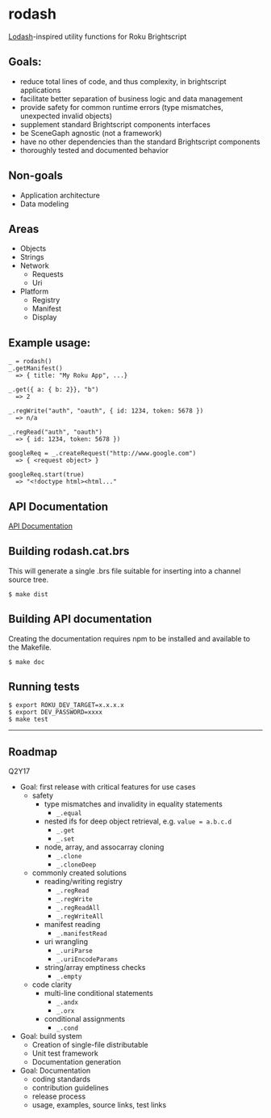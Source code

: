 # rodash
[Lodash](https://lodash.com/)-inspired utility functions for Roku Brightscript


##  Goals:

- reduce total lines of code, and thus complexity, in brightscript applications
- facilitate better separation of business logic and data management
- provide safety for common runtime errors (type mismatches, unexpected invalid objects)
- supplement standard Brightscript components interfaces
- be SceneGaph agnostic (not a framework)
- have no other dependencies than the standard Brightscript components
- thoroughly tested and documented behavior

## Non-goals

- Application architecture
- Data modeling


## Areas

- Objects
- Strings
- Network
  - Requests
  - Uri
- Platform
  - Registry
  - Manifest
  - Display

## Example usage:

```
_ = rodash()
_.getManifest()                                             
  => { title: "My Roku App", ...}
  
_.get({ a: { b: 2}}, "b")                                   
  => 2
  
_.regWrite("auth", "oauth", { id: 1234, token: 5678 })      
  => n/a
  
_.regRead("auth", "oauth")                                  
  => { id: 1234, token: 5678 })

googleReq = _.createRequest("http://www.google.com")        
  => { <request object> }
  
googleReq.start(true)                                       
  => "<!doctype html><html..."
```

## API Documentation

[API Documentation](https://cdthompson.github.io/rodash)


## Building rodash.cat.brs

This will generate a single .brs file suitable for inserting into a channel source tree.

    $ make dist
    
## Building API documentation

Creating the documentation requires npm to be installed and available to the Makefile.

    $ make doc
    
## Running tests

    $ export ROKU_DEV_TARGET=x.x.x.x
    $ export DEV_PASSWORD=xxxx
    $ make test

-----

## Roadmap

Q2Y17

- Goal: first release with critical features for use cases
    - safety
        - type mismatches and invalidity in equality statements
            - `_.equal`
        - nested ifs for deep object retrieval, e.g. `value = a.b.c.d`
            - `_.get`
            - `_.set`
        - node, array, and assocarray cloning
            - `_.clone`
            - `_.cloneDeep`
    - commonly created solutions
        - reading/writing registry
            - `_.regRead`
            - `_.regWrite`
            - `_.regReadAll`
            - `_.regWriteAll`
        - manifest reading
            - `_.manifestRead`
        - uri wrangling
            - `_.uriParse`
            - `_.uriEncodeParams`
        - string/array emptiness checks
            - `_.empty`
    - code clarity
        - multi-line conditional statements
            - `_.andx`
            - `_.orx`
        - conditional assignments
            - `_.cond`
- Goal: build system
    - Creation of single-file distributable
    - Unit test framework
    - Documentation generation
- Goal: Documentation
    - coding standards
    - contribution guidelines
    - release process
    - usage, examples, source links, test links
